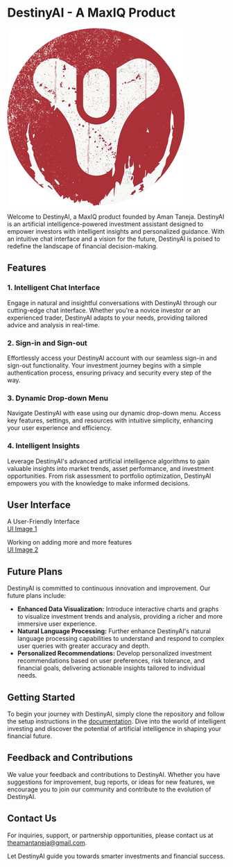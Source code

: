 # DestinyAI - A MaxIQ Product

![DestinyAI Logo](./src/assets/destinyai_logo.png)

Welcome to DestinyAI, a MaxIQ product founded by Aman Taneja. DestinyAI is an artificial intelligence-powered investment assistant designed to empower investors with intelligent insights and personalized guidance. With an intuitive chat interface and a vision for the future, DestinyAI is poised to redefine the landscape of financial decision-making.

## Features

### 1. Intelligent Chat Interface
Engage in natural and insightful conversations with DestinyAI through our cutting-edge chat interface. Whether you're a novice investor or an experienced trader, DestinyAI adapts to your needs, providing tailored advice and analysis in real-time.

### 2. Sign-in and Sign-out
Effortlessly access your DestinyAI account with our seamless sign-in and sign-out functionality. Your investment journey begins with a simple authentication process, ensuring privacy and security every step of the way.

### 3. Dynamic Drop-down Menu
Navigate DestinyAI with ease using our dynamic drop-down menu. Access key features, settings, and resources with intuitive simplicity, enhancing your user experience and efficiency.

### 4. Intelligent Insights
Leverage DestinyAI's advanced artificial intelligence algorithms to gain valuable insights into market trends, asset performance, and investment opportunities. From risk assessment to portfolio optimization, DestinyAI empowers you with the knowledge to make informed decisions.

## User Interface

A User-Friendly Interface  
[UI Image 1](./src/assets/ui_image_1.JPG)

Working on adding more and more features  
[UI Image 2](./src/assets/ui_image_2.JPG)

## Future Plans

DestinyAI is committed to continuous innovation and improvement. Our future plans include:

- **Enhanced Data Visualization:** Introduce interactive charts and graphs to visualize investment trends and analysis, providing a richer and more immersive user experience.
- **Natural Language Processing:** Further enhance DestinyAI's natural language processing capabilities to understand and respond to complex user queries with greater accuracy and depth.
- **Personalized Recommendations:** Develop personalized investment recommendations based on user preferences, risk tolerance, and financial goals, delivering actionable insights tailored to individual needs.

## Getting Started

To begin your journey with DestinyAI, simply clone the repository and follow the setup instructions in the [documentation](docs/README.md). Dive into the world of intelligent investing and discover the potential of artificial intelligence in shaping your financial future.

## Feedback and Contributions

We value your feedback and contributions to DestinyAI. Whether you have suggestions for improvement, bug reports, or ideas for new features, we encourage you to join our community and contribute to the evolution of DestinyAI.

## Contact Us

For inquiries, support, or partnership opportunities, please contact us at [theamantaneja@gmail.com](mailto:theamantaneja@gmail.com).

Let DestinyAI guide you towards smarter investments and financial success.

